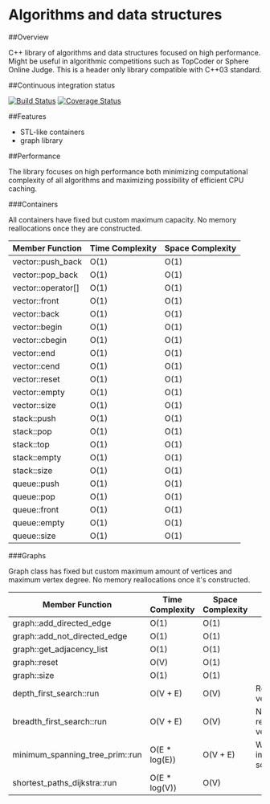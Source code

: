 # Algorithms and data structures


##Overview

C++ library of algorithms and data structures focused on high performance. Might be useful in algorithmic competitions such as TopCoder or Sphere Online Judge. This is a header only library compatible with C++03 standard.


##Continuous integration status

[![Build Status](https://travis-ci.org/pawel-kieliszczyk/algorithms.svg)](https://travis-ci.org/pawel-kieliszczyk/algorithms)
[![Coverage Status](https://img.shields.io/coveralls/pawel-kieliszczyk/algorithms.svg)](https://coveralls.io/r/pawel-kieliszczyk/algorithms?branch=master)


##Features

 + STL-like containers
 + graph library


##Performance

The library focuses on high performance both minimizing computational complexity of all algorithms and maximizing possibility of efficient CPU caching.


###Containers

All containers have fixed but custom maximum capacity. No memory reallocations once they are constructed.

| Member Function    | Time Complexity | Space Complexity |
|--------------------|-----------------|------------------|
| vector::push_back  | O(1)            | O(1)             |
| vector::pop_back   | O(1)            | O(1)             |
| vector::operator[] | O(1)            | O(1)             |
| vector::front      | O(1)            | O(1)             |
| vector::back       | O(1)            | O(1)             |
| vector::begin      | O(1)            | O(1)             |
| vector::cbegin     | O(1)            | O(1)             |
| vector::end        | O(1)            | O(1)             |
| vector::cend       | O(1)            | O(1)             |
| vector::reset      | O(1)            | O(1)             |
| vector::empty      | O(1)            | O(1)             |
| vector::size       | O(1)            | O(1)             |
| stack::push        | O(1)            | O(1)             |
| stack::pop         | O(1)            | O(1)             |
| stack::top         | O(1)            | O(1)             |
| stack::empty       | O(1)            | O(1)             |
| stack::size        | O(1)            | O(1)             |
| queue::push        | O(1)            | O(1)             |
| queue::pop         | O(1)            | O(1)             |
| queue::front       | O(1)            | O(1)             |
| queue::empty       | O(1)            | O(1)             |
| queue::size        | O(1)            | O(1)             |


###Graphs

Graph class has fixed but custom maximum amount of vertices and maximum vertex degree. No memory reallocations once it's constructed.

| Member Function                       | Time Complexity | Space Complexity | Notes                 |
|---------------------------------------|-----------------|------------------|-----------------------|
| graph::add_directed_edge              | O(1)            | O(1)             |                       |
| graph::add_not_directed_edge          | O(1)            | O(1)             |                       |
| graph::get_adjacency_list             | O(1)            | O(1)             |                       |
| graph::reset                          | O(V)            | O(1)             |                       |
| graph::size                           | O(1)            | O(1)             |                       |
| depth_first_search::run               | O(V + E)        | O(V)             | Recursive version     |
| breadth_first_search::run             | O(V + E)        | O(V)             | Non-recursive version |
| minimum_spanning_tree_prim::run       | O(E * log(E))   | O(V + E)         | Will be improved soon |
| shortest_paths_dijkstra::run          | O(E * log(V))   | O(V)             |                       |
